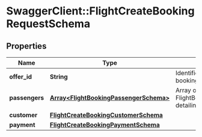 # SwaggerClient::FlightCreateBookingRequestSchema

## Properties
Name | Type | Description | Notes
------------ | ------------- | ------------- | -------------
**offer_id** | **String** | Identifier of the offer for which booking is initiated. | [optional] 
**passengers** | [**Array&lt;FlightBookingPassengerSchema&gt;**](FlightBookingPassengerSchema.md) | Array of FlightBookingPassengerSchema detailing passenger information. | [optional] 
**customer** | [**FlightCreateBookingCustomerSchema**](FlightCreateBookingCustomerSchema.md) |  | [optional] 
**payment** | [**FlightCreateBookingPaymentSchema**](FlightCreateBookingPaymentSchema.md) |  | [optional] 

